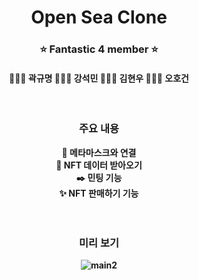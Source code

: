 <div align=center>
  <b>
    
# Open Sea Clone

### :star: Fantastic 4 member :star:

#### 🙆🏻‍♂️ 곽규명 🙆🏻‍♂️ 강석민 🙆🏻‍♂️ 김현우 🙆🏻‍♂️ 오호건

<br/>

### 주요 내용

:diamond_shape_with_a_dot_inside: 메타마스크와 연결 <br/>
:memo: NFT 데이터 받아오기 <br/>
:black_nib: 민팅 기능 <br/>
:sparkles: NFT 판매하기 기능 <br/>
<br/><br/>

### 미리 보기

![main2](https://user-images.githubusercontent.com/78360207/197763600-8389a130-8262-4713-9795-31d5bee9f661.gif)

 </b>
</div>
